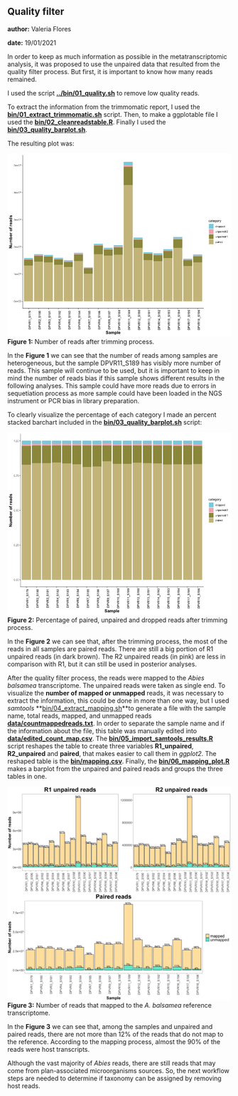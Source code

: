 
## Quality filter
**author:** Valeria Flores

**date:** 19/01/2021

In order to keep as much information as possible in the metatranscriptomic analysis, it was proposed to use the unpaired data that resulted from the quality filter process. But first, it is important to know how many reads remained. 

I used the script **[../bin/01_quality.sh](../bin/01_quality.sh)** to remove low quality reads.

To extract the information from the trimmomatic report, I used the **[bin/01_extract_trimmomatic.sh](./bin/01_extract_trimmomatic.sh)** script. Then, to make a ggplotable file I used the **[bin/02_cleanreadstable.R](./02_bin/cleanreadstable.R)**. Finally I used the **[bin/03_quality_barplot.sh](./bin/03_quality_barplot.R)**.

The resulting plot was:

![](01_filteredreads.jpeg)
**Figure 1:** Number of reads after trimming process.

In the **Figure 1** we can see that the number of reads among samples are heterogeneous, but the sample DPVR11_S189 has visibly more number of reads. This sample will continue to be used, but it is important to keep in mind the number of reads bias if this sample shows different results in the following analyses. This sample could have more reads due to errors in sequetiation process as more sample could have been loaded in the NGS instrument or PCR bias in library preparation.

To clearly visualize the percentage of each category I made an percent stacked barchart included in the **[bin/03_quality_barplot.sh](./bin/03_quality_barplot.R)** script:

![](02_filteredreads.jpeg)
**Figure 2:** Percentage of paired, unpaired and dropped reads after trimming process.

In the **Figure 2** we can see that, after the trimming process,  the most of the reads in all samples are paired reads. There are still a big portion of R1 unpaired reads (in dark brown). The R2 unpaired reads (in pink) are less in comparison with R1, but it can still be used in posterior analyses. 


After the quality filter process, the reads were mapped to the *Abies balsamea* transcriptome. The unpaired reads were taken as single end. To visualize the **number of mapped or unmapped** reads, it was necessary to extract the information, this could be done in more than one way, but I used *samtools* **[bin/04_extract_mapping.sh](./bin/04_extract_mapping.sh)**to generate a file with the sample name, total reads, mapped, and unmapped reads **[data/countmappedreads.txt](./data/countmappedreads.csv)**. In order to separate the sample name and if the information about the file, this table was manually edited into **[data/edited_count_map.csv](./data/edited_count_map.csv)**. The **[bin/05_import_samtools_results.R](./bin/05_import_samtools_results.R)** script reshapes the table to create three variables **R1_unpaired**, **R2_unpaired** and **paired**, that makes easier to call them in *ggplot2*. The reshaped table is the **[bin/mapping.csv](./bin/mapping.csv)**. Finally, the **[bin/06_mapping_plot.R](./data/06_mapping_plot.R)** makes a barplot from the unpaired and paired reads and groups the three tables in one.

![](03_mapping.jpeg)
**Figure 3:** Number of reads that mapped to the *A. balsamea* reference transcriptome.

In the **Figure 3** we can see that, among the samples and unpaired and paired reads, there are not more than 12% of the reads that do not map to the reference. According to the mapping process, almost the 90% of the reads were host transcripts. 

Although the vast majority of *Abies* reads, there are still reads that may come from plan-associated microorganisms sources. So, the next workflow steps are needed to determine if taxonomy can be assigned by removing host reads.



